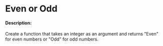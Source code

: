 # Even or Odd
#### Description:

Create a function that takes an integer as an argument and returns "Even" for even numbers or "Odd" for odd numbers.
